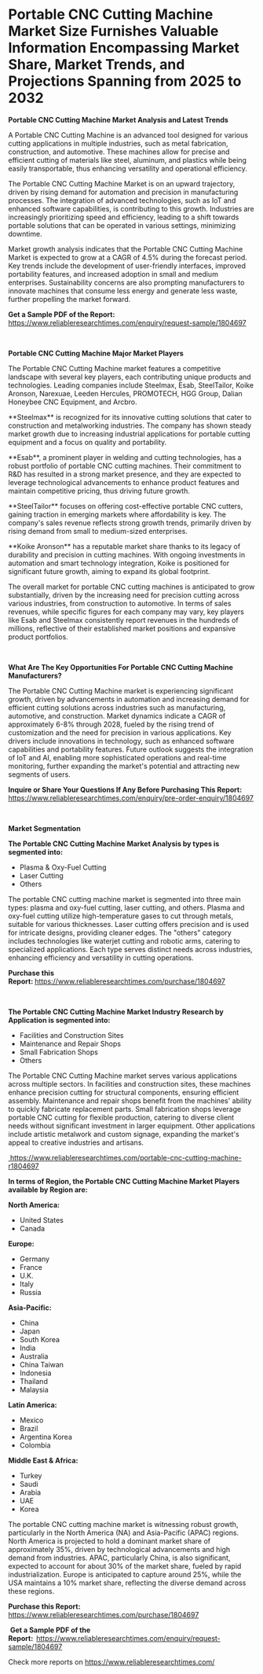 <p><h1>Portable CNC Cutting Machine Market Size Furnishes Valuable Information Encompassing Market Share, Market Trends, and Projections Spanning from 2025 to 2032</h1></p><p><strong>Portable CNC Cutting Machine Market Analysis and Latest Trends</strong></p>
<p><p>A Portable CNC Cutting Machine is an advanced tool designed for various cutting applications in multiple industries, such as metal fabrication, construction, and automotive. These machines allow for precise and efficient cutting of materials like steel, aluminum, and plastics while being easily transportable, thus enhancing versatility and operational efficiency. </p><p>The Portable CNC Cutting Machine Market is on an upward trajectory, driven by rising demand for automation and precision in manufacturing processes. The integration of advanced technologies, such as IoT and enhanced software capabilities, is contributing to this growth. Industries are increasingly prioritizing speed and efficiency, leading to a shift towards portable solutions that can be operated in various settings, minimizing downtime.</p><p>Market growth analysis indicates that the Portable CNC Cutting Machine Market is expected to grow at a CAGR of 4.5% during the forecast period. Key trends include the development of user-friendly interfaces, improved portability features, and increased adoption in small and medium enterprises. Sustainability concerns are also prompting manufacturers to innovate machines that consume less energy and generate less waste, further propelling the market forward.</p></p>
<p><strong>Get a Sample PDF of the Report:&nbsp;</strong> <a href="https://www.reliableresearchtimes.com/enquiry/request-sample/1804697?utm_campaign=2033&utm_medium=2&utm_source=Github&utm_content=ia&utm_term=19022025&utm_id=portable-cnc-cutting-machine">https://www.reliableresearchtimes.com/enquiry/request-sample/1804697</a></p>
<p>&nbsp;</p>
<p><strong>Portable CNC Cutting Machine Major Market Players</strong></p>
<p><p>The Portable CNC Cutting Machine market features a competitive landscape with several key players, each contributing unique products and technologies. Leading companies include Steelmax, Esab, SteelTailor, Koike Aronson, Narexuae, Leeden Hercules, PROMOTECH, HGG Group, Dalian Honeybee CNC Equipment, and Arcbro. </p><p>**Steelmax** is recognized for its innovative cutting solutions that cater to construction and metalworking industries. The company has shown steady market growth due to increasing industrial applications for portable cutting equipment and a focus on quality and portability. </p><p>**Esab**, a prominent player in welding and cutting technologies, has a robust portfolio of portable CNC cutting machines. Their commitment to R&D has resulted in a strong market presence, and they are expected to leverage technological advancements to enhance product features and maintain competitive pricing, thus driving future growth.</p><p>**SteelTailor** focuses on offering cost-effective portable CNC cutters, gaining traction in emerging markets where affordability is key. The company's sales revenue reflects strong growth trends, primarily driven by rising demand from small to medium-sized enterprises.</p><p>**Koike Aronson** has a reputable market share thanks to its legacy of durability and precision in cutting machines. With ongoing investments in automation and smart technology integration, Koike is positioned for significant future growth, aiming to expand its global footprint.</p><p>The overall market for portable CNC cutting machines is anticipated to grow substantially, driven by the increasing need for precision cutting across various industries, from construction to automotive. In terms of sales revenues, while specific figures for each company may vary, key players like Esab and Steelmax consistently report revenues in the hundreds of millions, reflective of their established market positions and expansive product portfolios.</p></p>
<p>&nbsp;</p>
<p><strong>What Are The Key Opportunities For Portable CNC Cutting Machine Manufacturers?</strong></p>
<p><p>The Portable CNC Cutting Machine market is experiencing significant growth, driven by advancements in automation and increasing demand for efficient cutting solutions across industries such as manufacturing, automotive, and construction. Market dynamics indicate a CAGR of approximately 6-8% through 2028, fueled by the rising trend of customization and the need for precision in various applications. Key drivers include innovations in technology, such as enhanced software capabilities and portability features. Future outlook suggests the integration of IoT and AI, enabling more sophisticated operations and real-time monitoring, further expanding the market's potential and attracting new segments of users.</p></p>
<p><strong>Inquire or Share Your Questions If Any Before Purchasing This Report:</strong> <a href="https://www.reliableresearchtimes.com/enquiry/pre-order-enquiry/1804697?utm_campaign=2033&utm_medium=2&utm_source=Github&utm_content=ia&utm_term=19022025&utm_id=portable-cnc-cutting-machine">https://www.reliableresearchtimes.com/enquiry/pre-order-enquiry/1804697</a></p>
<p>&nbsp;</p>
<p><strong>Market Segmentation</strong></p>
<p><strong>The Portable CNC Cutting Machine Market Analysis by types is segmented into:</strong></p>
<p><ul><li>Plasma & Oxy-Fuel Cutting</li><li>Laser Cutting</li><li>Others</li></ul></p>
<p><p>The portable CNC cutting machine market is segmented into three main types: plasma and oxy-fuel cutting, laser cutting, and others. Plasma and oxy-fuel cutting utilize high-temperature gases to cut through metals, suitable for various thicknesses. Laser cutting offers precision and is used for intricate designs, providing cleaner edges. The "others" category includes technologies like waterjet cutting and robotic arms, catering to specialized applications. Each type serves distinct needs across industries, enhancing efficiency and versatility in cutting operations.</p></p>
<p><strong>Purchase this Report:&nbsp;</strong><a href="https://www.reliableresearchtimes.com/purchase/1804697?utm_campaign=2033&utm_medium=2&utm_source=Github&utm_content=ia&utm_term=19022025&utm_id=portable-cnc-cutting-machine">https://www.reliableresearchtimes.com/purchase/1804697</a></p>
<p>&nbsp;</p>
<p><strong>The Portable CNC Cutting Machine Market Industry Research by Application is segmented into:</strong></p>
<p><ul><li>Facilities and Construction Sites</li><li>Maintenance and Repair Shops</li><li>Small Fabrication Shops</li><li>Others</li></ul></p>
<p><p>The Portable CNC Cutting Machine market serves various applications across multiple sectors. In facilities and construction sites, these machines enhance precision cutting for structural components, ensuring efficient assembly. Maintenance and repair shops benefit from the machines' ability to quickly fabricate replacement parts. Small fabrication shops leverage portable CNC cutting for flexible production, catering to diverse client needs without significant investment in larger equipment. Other applications include artistic metalwork and custom signage, expanding the market's appeal to creative industries and artisans.</p></p>
<p><a href="https://www.reliableresearchtimes.com/portable-cnc-cutting-machine-r1804697?utm_campaign=2033&utm_medium=2&utm_source=Github&utm_content=ia&utm_term=19022025&utm_id=portable-cnc-cutting-machine">&nbsp;https://www.reliableresearchtimes.com/portable-cnc-cutting-machine-r1804697</a></p>
<p><strong>In terms of Region, the Portable CNC Cutting Machine Market Players available by Region are:</strong></p>
<p>
    <p> <strong> North America: </strong>
        <ul>
            <li>United States</li>
            <li>Canada</li>
        </ul>
        </p> 
    <p> <strong> Europe: </strong>
        <ul>
            <li>Germany</li>
            <li>France</li>
            <li>U.K.</li>
            <li>Italy</li>
            <li>Russia</li>
        </ul>
        </p> 
    <p> <strong> Asia-Pacific: </strong>
        <ul>
            <li>China</li>
            <li>Japan</li>
            <li>South Korea</li>
            <li>India</li>
            <li>Australia</li>
            <li>China Taiwan</li>
            <li>Indonesia</li>
            <li>Thailand</li>
            <li>Malaysia</li>
        </ul>
        </p> 
    <p> <strong> Latin America: </strong>
        <ul>
            <li>Mexico</li>
            <li>Brazil</li>
            <li>Argentina Korea</li>
            <li>Colombia</li>
        </ul>
        </p> 
    <p> <strong> Middle East & Africa: </strong>
        <ul>
            <li>Turkey</li>
            <li>Saudi</li>
            <li>Arabia</li>
            <li>UAE</li>
            <li>Korea</li>
        </ul>
    </p>
    </p>
<p><p>The portable CNC cutting machine market is witnessing robust growth, particularly in the North America (NA) and Asia-Pacific (APAC) regions. North America is projected to hold a dominant market share of approximately 35%, driven by technological advancements and high demand from industries. APAC, particularly China, is also significant, expected to account for about 30% of the market share, fueled by rapid industrialization. Europe is anticipated to capture around 25%, while the USA maintains a 10% market share, reflecting the diverse demand across these regions.</p></p>
<p><strong>Purchase this Report: </strong><a href="https://www.reliableresearchtimes.com/purchase/1804697?utm_campaign=2033&utm_medium=2&utm_source=Github&utm_content=ia&utm_term=19022025&utm_id=portable-cnc-cutting-machine">https://www.reliableresearchtimes.com/purchase/1804697</a></p>
<p>&nbsp;<strong>Get a Sample PDF of the Report:&nbsp;&nbsp;</strong><a href="https://www.reliableresearchtimes.com/enquiry/request-sample/1804697?utm_campaign=2033&utm_medium=2&utm_source=Github&utm_content=ia&utm_term=19022025&utm_id=portable-cnc-cutting-machine">https://www.reliableresearchtimes.com/enquiry/request-sample/1804697</a></p>
<p><strong></strong></p>
<p>Check more reports on <a href="https://www.reliableresearchtimes.com/?utm_campaign=2033&utm_medium=2&utm_source=Github&utm_content=ia&utm_term=19022025&utm_id=portable-cnc-cutting-machine">https://www.reliableresearchtimes.com/</a></p>